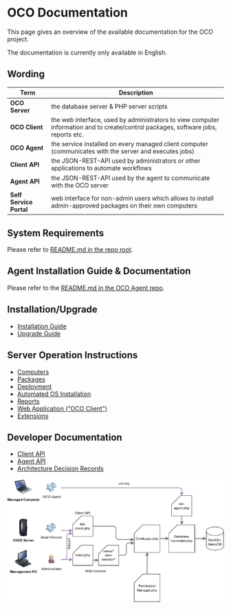 # OCO Documentation
This page gives an overview of the available documentation for the OCO project.

The documentation is currently only available in English.

## Wording
| Term               | Description        |
| ------------------ | ------------------ |
| **OCO Server**     | the database server & PHP server scripts |
| **OCO Client**     | the web interface, used by administrators to view computer information and to create/control packages, software jobs, reports etc. |
| **OCO Agent**      | the service installed on every managed client computer (communicates with the server and executes jobs) |
| **Client API**     | the JSON-REST-API used by administrators or other applications to automate workflows |
| **Agent API**      | the JSON-REST-API used by the agent to communicate with the OCO server |
| **Self Service Portal**  | web interface for non-admin users which allows to install admin-approved packages on their own computers |

## System Requirements
Please refer to [README.md in the repo root](../README.md).

## Agent Installation Guide & Documentation
Please refer to the [README.md in the OCO Agent repo](https://github.com/schorschii/OCO-Agent).

## Installation/Upgrade
- [Installation Guide](Server-Installation.md)
- [Upgrade Guide](Server-Upgrade.md)

## Server Operation Instructions
- [Computers](Computers.md)
- [Packages](Packages.md)
- [Deployment](Deploy-Install-Uninstall.md)
- [Automated OS Installation](OS-Installation.md)
- [Reports](Reports.md)
- [Web Application ("OCO Client")](WebApplication.md)
- [Extensions](Extensions.md)

## Developer Documentation
- [Client API](Client-API.md)
- [Agent API](Agent-API.md)
- [Architecture Decision Records](decisions)

![WebApp Architecture](../.github/oco-architecture.png)
